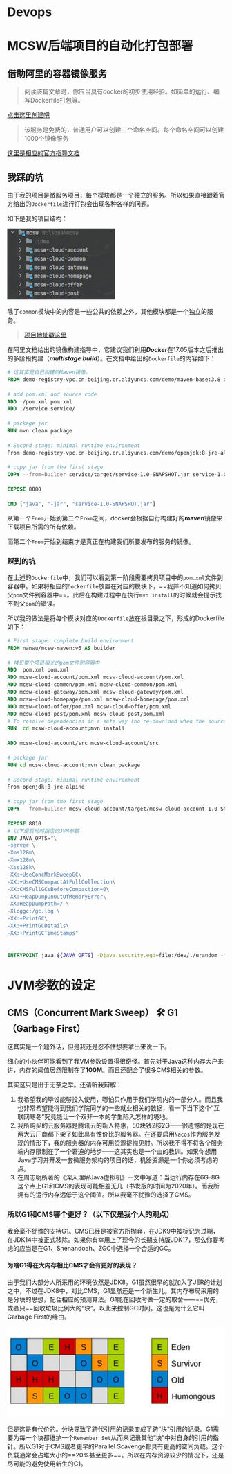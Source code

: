 # Devops


# MCSW后端项目的自动化打包部署

## 借助阿里的容器镜像服务

> 阅读该篇文章时，你应当具有docker的初步使用经验。如简单的运行、编写Dockerfile打包等。

[点击这里创建吧](https://cr.console.aliyun.com/cn-heyuan/instance/repositories)

> 该服务是免费的，普通用户可以创建三个命名空间。每个命名空间可以创建1000个镜像服务

[这里是相应的官方指导文档](https://help.aliyun.com/document_detail/60951.html)

## 我踩的坑

由于我的项目是微服务项目，每个模块都是一个独立的服务。所以如果直接跟着官方给出的`Dockerfile`进行打包会出现各种各样的问题。

如下是我的项目结构：

![image-20230119205557652](/mcsw项目结构.png)

除了`common`模块中的内容是一些公共的依赖之外，其他模块都是一个独立的服务。

> [项目地址戳这里](https://github.com/SAYAKA-Konami/MCSW)

在阿里文档给出的镜像构建指导中，它建议我们利用***Docker***在17.05版本之后推出的多阶段构建（***multistage build***）。在文档中给出的`Dockerfile`的内容如下：

```dockerfile
# 这其实是自己构建的Maven镜像。
FROM demo-registry-vpc.cn-beijing.cr.aliyuncs.com/demo/maven-base:3.8-openjdk-8 AS builder

# add pom.xml and source code
ADD ./pom.xml pom.xml
ADD ./service service/

# package jar
RUN mvn clean package

# Second stage: minimal runtime environment
From demo-registry-vpc.cn-beijing.cr.aliyuncs.com/demo/openjdk:8-jre-alpine

# copy jar from the first stage
COPY --from=builder service/target/service-1.0-SNAPSHOT.jar service-1.0-SNAPSHOT.jar

EXPOSE 8080

CMD ["java", "-jar", "service-1.0-SNAPSHOT.jar"]
```

从第一个`From`开始到第二个`From`之间，docker会根据自行构建好的**maven**镜像来下载项目所需的所有依赖。

而第二个`From`开始到结束才是真正在构建我们所要发布的服务的镜像。

### 踩到的坑

在上述的`Dockerfile`中，我们可以看到第一阶段需要拷贝项目中的`pom.xml`文件到容器中。如果将相应的`Dockerfile`放置在对应的模块下，==我并不知道如何拷贝父`pom`文件到容器中==。此后在构建过程中在执行`mvn install`的时候就会提示找不到父`pom`的错误。

所以我的做法是将每个模块对应的`Dockerfile`放在根目录之下，形成的Dockerfile如下：

```dockerfile
# First stage: complete build environment
FROM nanwu/mcsw-maven:v6 AS builder

# 拷贝整个项目相关的pom文件到容器中
ADD  pom.xml pom.xml
ADD mcsw-cloud-account/pom.xml mcsw-cloud-account/pom.xml
ADD mcsw-cloud-common/pom.xml mcsw-cloud-common/pom.xml
ADD mcsw-cloud-gateway/pom.xml mcsw-cloud-gateway/pom.xml
ADD mcsw-cloud-homepage/pom.xml mcsw-cloud-homepage/pom.xml
ADD mcsw-cloud-offer/pom.xml mcsw-cloud-offer/pom.xml
ADD mcsw-cloud-post/pom.xml mcsw-cloud-post/pom.xml
# To resolve dependencies in a safe way (no re-download when the source code changes)
RUN  cd mcsw-cloud-account;mvn install

ADD mcsw-cloud-account/src mcsw-cloud-account/src

# package jar
RUN cd mcsw-cloud-account;mvn clean package

# Second stage: minimal runtime environment
From openjdk:8-jre-alpine

# copy jar from the first stage
COPY --from=builder mcsw-cloud-account/target/mcsw-cloud-account-1.0-SNAPSHOT.jar mcsw-cloud-account-1.0-SNAPSHOT.jar

EXPOSE 8010
# 以下是启动时指定的JVM参数
ENV JAVA_OPTS="\
-server \
-Xms128m\
-Xmx128m\
-Xss128k\
-XX:+UseConcMarkSweepGC\
-XX:+UseCMSCompactAtFullCollection\
-XX:CMSFullGCsBeforeCompaction=0\
-XX:+HeapDumpOnOutOfMemoryError\
-XX:HeapDumpPath=/ \
-Xloggc:/gc.log \
-XX:+PrintGC\
-XX:+PrintGCDetails\
-XX:+PrintGCTimeStamps"


ENTRYPOINT java ${JAVA_OPTS} -Djava.security.egd=file:/dev/./urandom -jar /mcsw-cloud-account-1.0-SNAPSHOT.jar

```

# JVM参数的设定

## CMS（Concurrent Mark Sweep）  🛠️ G1（Garbage First）

这其实是一个题外话，但是我还是忍不住想要拿出来说一下。

细心的小伙伴可能看到了我VM参数设置得很奇怪。首先对于Java这种内存大户来讲，内存的阈值居然限制在了**100M**。而且还配合了很多CMS相关的参数。

其实这只是出于无奈之举。还请听我辩解：

1. 我希望我的毕设能够投入使用，哪怕只作用于我们学院内的一部分人。而且我也非常希望能得到我们学院同学的一些就业相关的数据，看一下当下这个“互联网寒冬”究竟能让一个双非一本的学生陷入怎样的境地。
2. 我所购买的云服务器是腾讯云的新人特惠，50块钱2核2G——很遗憾的是现在两大云厂商都下架了如此具有性价比的服务器。在还要启用`Nacos`作为服务发现的情形下，我的服务器的内存可用资源捉襟见肘。所以我不得不将各个服务端内存限制在了一个窘迫的地步——这其实也是一个血的教训。如果你想用Java学习并开发一套微服务架构的项目的话，机器资源是一个你必须考虑的点。
3. 在周志明所著的《深入理解Java虚拟机》一文中写道：当运行内存在6G-8G这个点上G1和CMS的表现可能相差无几（书发版的时间为2020年）。而我所拥有的运行内存远低于这个阈值。所以我毫不犹豫的选择了CMS。

### 所以G1和CMS哪个更好？（以下仅是我个人的观点）

我会毫不犹豫的支持G1。CMS已经是被官方所抛弃，在JDK9中被标记为过期，在JDK14中被正式移除。如果你有幸用上了现今的长期支持版JDK17，那么你要考虑的应当是在G1、Shenandoah、ZGC中选择一个合适的GC。

#### 为啥G1得在大内存相比CMS才会有更好的表现？

由于我们大部分人所采用的环境依然是JDK8。G1虽然很早的就加入了JER的计划之中，不过在JDK8中，对比CMS，G1显然还是一个新生儿。其内存布局采用的是分块的思想，配合相应的预测算法。G1能在回收时做一定的取舍——==优先，或者只==回收垃圾比例大的“块”。以此来控制GC时间。这也是为什么它叫 Garbage First的缘由。

![img](/G1内存模型.png)

但是这是有代价的。分块导致了跨代引用的记录变成了跨“块”引用的记录。G1需要为每一个块都维护一个`Remember Set`从而来记录其他“块”中对自身的引用的指针。所以G1对于CMS或者更早的Parallel Scavenge都具有更高的空间负载。这个负载通常会占堆大小的==20%甚至更多==。所以在内存资源较少的情况下，还是尽可能的避免使用新生的G1。


